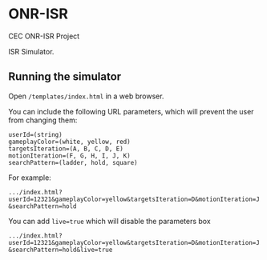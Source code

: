 # ONR-ISR
CEC ONR-ISR Project

ISR Simulator.

## Running the simulator

Open `/templates/index.html` in a web browser.

You can include the following URL parameters, which will prevent the user from changing them:

```
userId=(string)
gameplayColor=(white, yellow, red)
targetsIteration=(A, B, C, D, E)
motionIteration=(F, G, H, I, J, K)
searchPattern=(ladder, hold, square)
```

For example:

`.../index.html?userId=12321&gameplayColor=yellow&targetsIteration=D&motionIteration=J&searchPattern=hold`

 
You can add `live=true` which will disable the parameters box

`.../index.html?userId=12321&gameplayColor=yellow&targetsIteration=D&motionIteration=J&searchPattern=hold&live=true`